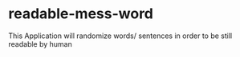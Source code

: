 # readable-mess-word
This Application will randomize words/ sentences in order to be still readable by human
